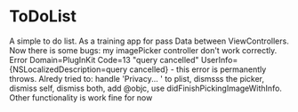 # ToDoList
A simple to do list. As a training app for pass Data between ViewControllers. Now there is some bugs: my imagePicker controller don't work correctly. Error Domain=PlugInKit Code=13 "query cancelled" UserInfo={NSLocalizedDescription=query cancelled} - this error is permanently throws. Alredy tried to: handle 'Privacy... ' to plist, dismsss the picker, dismiss self, dismiss both, add @objc, use didFinishPickingImageWithInfo. Other functionality is work fine for now 
